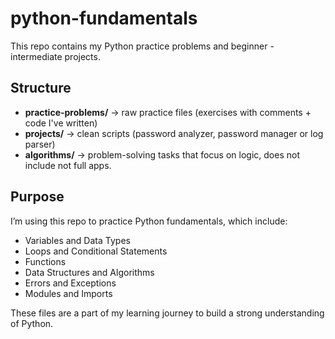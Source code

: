 # python-fundamentals


This repo contains my Python practice problems and beginner - intermediate projects.


## Structure
- **practice-problems/** -> raw practice files (exercises with comments + code I've written)
- **projects/** -> clean scripts (password analyzer, password manager or log parser)
- **algorithms/** -> problem-solving tasks that focus on logic, does not include not full apps.


## Purpose
I’m using this repo to practice Python fundamentals, which include:
- Variables and Data Types
- Loops and Conditional Statements
- Functions
- Data Structures and Algorithms
- Errors and Exceptions
- Modules and Imports


These files are a part of my learning journey to build a strong understanding of Python.
